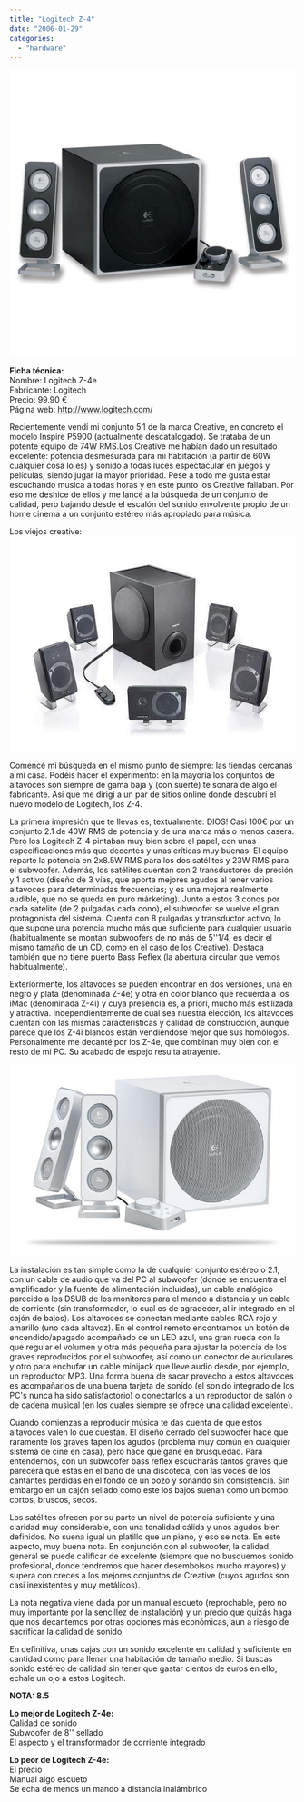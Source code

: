 ```yaml
---
title: "Logitech Z-4"
date: "2006-01-29"
categories: 
  - "hardware"
---
```


![](images/Logitech-Z-4e.jpg)

**Ficha técnica:**  
Nombre: Logitech Z-4e  
Fabricante: Logitech  
Precio: 99.90 €  
Página web: http://www.logitech.com/

Recientemente vendí mi conjunto 5.1 de la marca Creative, en concreto el modelo Inspire P5900 (actualmente descatalogado). Se trataba de un potente equipo de 74W RMS.Los Creative me habían dado un resultado excelente: potencia desmesurada para mi habitación (a partir de 60W cualquier cosa lo es) y sonido a todas luces espectacular en juegos y películas; siendo jugar la mayor prioridad. Pese a todo me gusta estar escuchando musica a todas horas y en este punto los Creative fallaban. Por eso me deshice de ellos y me lancé a la búsqueda de un conjunto de calidad, pero bajando desde el escalón del sonido envolvente propio de un home cinema a un conjunto estéreo más apropiado para música.

Los viejos creative:  
![](images/Creative-Inspire-t5900.jpg)

Comencé mi búsqueda en el mismo punto de siempre: las tiendas cercanas a mi casa. Podéis hacer el experimento: en la mayoría los conjuntos de altavoces son siempre de gama baja y (con suerte) te sonará de algo el fabricante. Así que me dirigí a un par de sitios online donde descubrí el nuevo modelo de Logitech, los Z-4.

La primera impresión que te llevas es, textualmente: DIOS! Casi 100€ por un conjunto 2.1 de 40W RMS de potencia y de una marca más o menos casera. Pero los Logitech Z-4 pintaban muy bien sobre el papel, con unas especificaciones más que decentes y unas críticas muy buenas: El equipo reparte la potencia en 2x8.5W RMS para los dos satélites y 23W RMS para el subwoofer. Además, los satélites cuentan con 2 transductores de presión y 1 activo (diseño de 3 vías, que aporta mejores agudos al tener varios altavoces para determinadas frecuencias; y es una mejora realmente audible, que no se queda en puro márketing). Junto a estos 3 conos por cada satélite (de 2 pulgadas cada cono), el subwoofer se vuelve el gran protagonista del sistema. Cuenta con 8 pulgadas y transductor activo, lo que supone una potencia mucho más que suficiente para cualquier usuario (habitualmente se montan subwoofers de no más de 5''1/4, es decir el mismo tamaño de un CD, como en el caso de los Creative). Destaca también que no tiene puerto Bass Reflex (la abertura circular que vemos habitualmente).

Exteriormente, los altavoces se pueden encontrar en dos versiones, una en negro y plata (denominada Z-4e) y otra en color blanco que recuerda a los iMac (denominada Z-4i) y cuya presencia es, a priori, mucho más estilizada y atractiva. Independientemente de cual sea nuestra elección, los altavoces cuentan con las mismas características y calidad de construcción, aunque parece que los Z-4i blancos están vendiendose mejor que sus homólogos. Personalmente me decanté por los Z-4e, que combinan muy bien con el resto de mi PC. Su acabado de espejo resulta atrayente.

![](images/Logitech-Z-4i.jpg)

La instalación es tan simple como la de cualquier conjunto estéreo o 2.1, con un cable de audio que va del PC al subwoofer (donde se encuentra el amplificador y la fuente de alimentación incluídas), un cable analógico parecido a los DSUB de los monitores para el mando a distancia y un cable de corriente (sin transformador, lo cual es de agradecer, al ir integrado en el cajón de bajos). Los altavoces se conectan mediante cables RCA rojo y amarillo (uno cada altavoz). En el control remoto encontramos un botón de encendido/apagado acompañado de un LED azul, una gran rueda con la que regular el volumen y otra más pequeña para ajustar la potencia de los graves reproducidos por el subwoofer, así como un conector de auriculares y otro para enchufar un cable minijack que lleve audio desde, por ejemplo, un reproductor MP3. Una forma buena de sacar provecho a estos altavoces es acompañarlos de una buena tarjeta de sonido (el sonido integrado de los PC's nunca ha sido satisfactorio) o conectarlos a un reproductor de salón o de cadena musical (en los cuales siempre se ofrece una calidad excelente).

Cuando comienzas a reproducir música te das cuenta de que estos altavoces valen lo que cuestan. El diseño cerrado del subwoofer hace que raramente los graves tapen los agudos (problema muy común en cualquier sistema de cine en casa), pero hace que gane en brusquedad. Para entendernos, con un subwoofer bass reflex escucharás tantos graves que parecerá que estás en el baño de una discoteca, con las voces de los cantantes perdidas en el fondo de un pozo y sonando sin consistencia. Sin embargo en un cajón sellado como este los bajos suenan como un bombo: cortos, bruscos, secos.

Los satélites ofrecen por su parte un nivel de potencia suficiente y una claridad muy considerable, con una tonalidad cálida y unos agudos bien definidos. No suena igual un platillo que un piano, y eso se nota. En este aspecto, muy buena nota. En conjunción con el subwoofer, la calidad general se puede calificar de excelente (siempre que no busquemos sonido profesional, donde tendremos que hacer desembolsos mucho mayores) y supera con creces a los mejores conjuntos de Creative (cuyos agudos son casi inexistentes y muy metálicos).

La nota negativa viene dada por un manual escueto (reprochable, pero no muy importante por la sencillez de instalación) y un precio que quizás haga que nos decantemos por otras opciones más económicas, aun a riesgo de sacrificar la calidad de sonido.

En definitiva, unas cajas con un sonido excelente en calidad y suficiente en cantidad como para llenar una habitación de tamaño medio. Si buscas sonido estéreo de calidad sin tener que gastar cientos de euros en ello, echale un ojo a estos Logitech.

**NOTA: 8.5**

**Lo mejor de Logitech Z-4e:**  
Calidad de sonido  
Subwoofer de 8'' sellado  
El aspecto y el transformador de corriente integrado

**Lo peor de Logitech Z-4e:**  
El precio  
Manual algo escueto  
Se echa de menos un mando a distancia inalámbrico